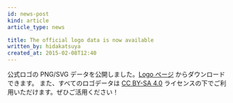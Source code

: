 ```yaml
---
id: news-post
kind: article
article_type: news

title: The official logo data is now available
written_by: hidakatsuya
created_at: 2015-02-08T12:40
---
```


公式ロゴの PNG/SVG データを公開しました。[Logo ページ](/logo/) からダウンロードできます。
また、すべてのロゴデータは [CC BY-SA 4.0](http://creativecommons.org/licenses/by-sa/4.0/)
ライセンスの下でご利用いただけます。ぜひご活用ください！
